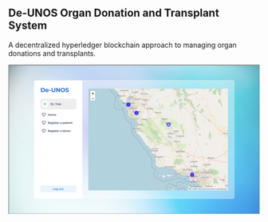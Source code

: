 ## De-UNOS Organ Donation and Transplant System
A decentralized hyperledger blockchain approach to managing organ donations and transplants.


![alt text](assets/image3.png)
